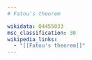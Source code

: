 ```yaml
---
# Fatou's theorem

wikidata: Q4455033
msc_classification: 30
wikipedia_links:
  - "[[Fatou's theorem]]"
---
```

